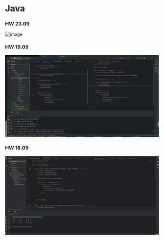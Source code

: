 # Java

### HW 23.09
![image](https://github.com/user-attachments/assets/9fe63600-04fe-4ee6-a402-0f78793fd6f6)


### HW 19.09

![alt text](ScreenShots/19-09.png)

### HW 18.09

![alt text](ScreenShots/8.gif)
